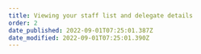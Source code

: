 ```yaml
---
title: Viewing your staff list and delegate details
order: 2
date_published: 2022-09-01T07:25:01.387Z
date_modified: 2022-09-01T07:25:01.390Z
---
```

